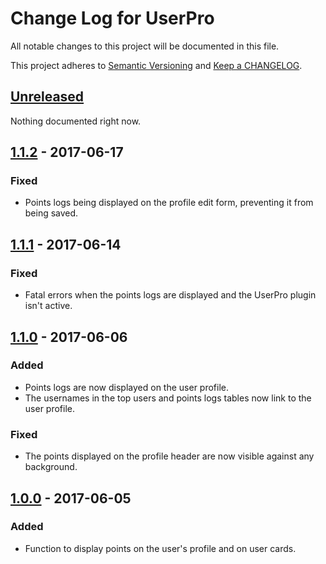 # Change Log for UserPro

All notable changes to this project will be documented in this file.

This project adheres to [Semantic Versioning](http://semver.org/) and [Keep a CHANGELOG](http://keepachangelog.com/).

## [Unreleased]

Nothing documented right now.

## [1.1.2] - 2017-06-17

### Fixed

- Points logs being displayed on the profile edit form, preventing it from being saved.

## [1.1.1] - 2017-06-14

### Fixed

- Fatal errors when the points logs are displayed and the UserPro plugin isn't active.

## [1.1.0] - 2017-06-06

### Added

- Points logs are now displayed on the user profile.
- The usernames in the top users and points logs tables now link to the user profile.

### Fixed

- The points displayed on the profile header are now visible against any background.

## [1.0.0] - 2017-06-05

### Added

- Function to display points on the user's profile and on user cards.

[unreleased]: https://github.com/WordPoints/userpro/compare/master...HEAD
[1.1.2]: https://github.com/WordPoints/userpro/compare/1.1.1...1.1.2
[1.1.1]: https://github.com/WordPoints/userpro/compare/1.1.0...1.1.1
[1.1.0]: https://github.com/WordPoints/userpro/compare/1.0.0...1.1.0
[1.0.0]: https://github.com/WordPoints/userpro/compare/...1.0.0

